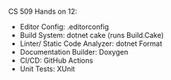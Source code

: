 CS 509 Hands on 12:
- Editor Config: .editorconfig
- Build System: dotnet cake (runs Build.Cake)
- Linter/ Static Code Analyzer: dotnet Format
- Documentation Builder: Doxygen
- CI/CD: GitHub Actions
- Unit Tests: XUnit
